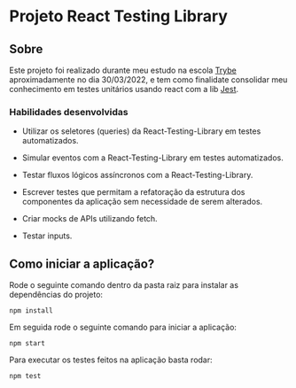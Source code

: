 # Projeto React Testing Library

## Sobre
Este projeto foi realizado durante meu estudo na escola [Trybe](https://www.betrybe.com/ "Home page Trybe") aproximadamente no dia 30/03/2022, e tem como finalidate consolidar meu conhecimento em testes unitários usando react com a lib [Jest](https://jestjs.io/pt-BR/ "Home page Jest").

### Habilidades desenvolvidas

* Utilizar os seletores (queries) da React-Testing-Library em testes automatizados.

* Simular eventos com a React-Testing-Library em testes automatizados.

* Testar fluxos lógicos assíncronos com a React-Testing-Library.

* Escrever testes que permitam a refatoração da estrutura dos componentes da aplicação sem necessidade de serem alterados.

* Criar mocks de APIs utilizando fetch.

* Testar inputs.

## Como iniciar a aplicação?

Rode o seguinte comando dentro da pasta raiz para instalar as dependências do projeto:

``` npm install ```

Em seguida rode o seguinte comando para iniciar a aplicação:

``` npm start ```

Para executar os testes feitos na aplicação basta rodar:

``` npm test ```
